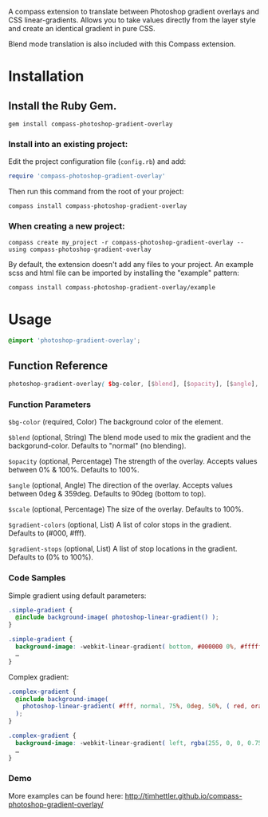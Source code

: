 A compass extension to translate between Photoshop gradient overlays and CSS linear-gradients. Allows you to take values directly from the layer style and create an identical gradient in pure CSS.

Blend mode translation is also included with this Compass extension.

# Installation

## Install the Ruby Gem.

  ```
  gem install compass-photoshop-gradient-overlay
  ```

### Install into an existing project:

Edit the project configuration file (`config.rb`) and add:

  ```ruby
  require 'compass-photoshop-gradient-overlay'
  ```

Then run this command from the root of your project:

  ```
  compass install compass-photoshop-gradient-overlay
  ```

### When creating a new project:

  ```
  compass create my_project -r compass-photoshop-gradient-overlay --using compass-photoshop-gradient-overlay
  ```

By default, the extension doesn't add any files to your project. An example scss and html file can be imported by installing the "example" pattern:

  ```
  compass install compass-photoshop-gradient-overlay/example
  ```

# Usage

  ```scss
  @import 'photoshop-gradient-overlay';
  ```

## Function Reference

  ```scss
  photoshop-gradient-overlay( $bg-color, [$blend], [$opacity], [$angle], [$scale], [$gradient-colors], [$gradient-stops] )
  ```

### Function Parameters

`$bg-color` (required, Color) The background color of the element.

`$blend` (optional, String) The blend mode used to mix the gradient and the backgorund-color. Defaults to "normal" (no blending).

`$opacity` (optional, Percentage) The strength of the overlay. Accepts values between 0% & 100%. Defaults to 100%.

`$angle` (optional, Angle) The direction of the overlay. Accepts values between 0deg & 359deg. Defaults to 90deg (bottom to top).

`$scale` (optional, Percentage) The size of the overlay. Defaults to 100%.

`$gradient-colors` (optional, List) A list of color stops in the gradient. Defaults to (#000, #fff).

`$gradient-stops` (optional, List) A list of stop locations in the gradient. Defaults to (0% to 100%).

### Code Samples

Simple gradient using default parameters:

  ```scss
  .simple-gradient {
    @include background-image( photoshop-linear-gradient() );
  }
  ```

  ```css
  .simple-gradient {
    background-image: -webkit-linear-gradient( bottom, #000000 0%, #ffffff 100% );
    …
  }
  ```

Complex gradient:

  ```scss
  .complex-gradient {
    @include background-image(
      photoshop-linear-gradient( #fff, normal, 75%, 0deg, 50%, ( red, orange, yellow, green, blue, violet ), ( 0%, 20%, 40%, 60%, 80%, 100% ) )
    );
  }
```

  ```css
  .complex-gradient {
    background-image: -webkit-linear-gradient( left, rgba(255, 0, 0, 0.75) 25%, rgba(255, 165, 0, 0.75) 35%,rgba(255, 255, 0, 0.75) 45%, rgba(0, 128, 0, 0.75) 55.0%, rgba(0, 0, 255, 0.75) 65%, rgba(238, 130, 238, 0.75) 75% );
    …
  }
  ```

### Demo

More examples can be found here: http://timhettler.github.io/compass-photoshop-gradient-overlay/
